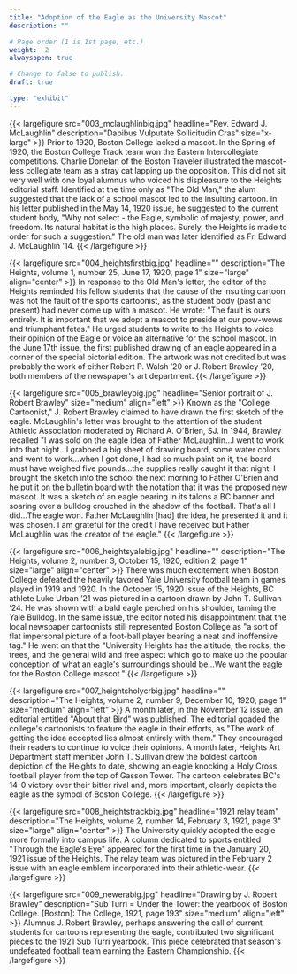 ```yaml
---
title: "Adoption of the Eagle as the University Mascot"
description: ""

# Page order (1 is 1st page, etc.)
weight:  2
alwaysopen: true

# Change to false to publish.
draft: true

type: "exhibit"
---
```


{{< largefigure src="003_mclaughlinbig.jpg"
                headline="Rev. Edward J. McLaughlin"
                description="Dapibus Vulputate Sollicitudin Cras"
                size="x-large" >}}
Prior to 1920, Boston College lacked a mascot. In the Spring of 1920, the Boston College Track team won the Eastern Intercollegiate competitions. Charlie Donelan of the Boston Traveler illustrated the mascot-less collegiate team as a stray cat lapping up the opposition. This did not sit very well with one loyal alumnus who voiced his displeasure to the Heights editorial staff. Identified at the time only as "The Old Man," the alum suggested that the lack of a school mascot led to the insulting cartoon. In his letter published in the May 14, 1920 issue, he suggested to the current student body, "Why not select - the Eagle, symbolic of majesty, power, and freedom. Its natural habitat is the high places. Surely, the Heights is made to order for such a suggestion." The old man was later identified as Fr. Edward J. McLaughlin ’14.
{{< /largefigure >}}

{{< largefigure src="004_heightsfirstbig.jpg"
                headline=""
                description="The Heights, volume 1, number 25, June 17, 1920, page 1" 
                size="large" align="center" >}}
In response to the Old Man's letter, the editor of the Heights reminded his fellow students that the cause of the insulting cartoon was not the fault of the sports cartoonist, as the student body (past and present) had never come up with a mascot. He wrote: "The fault is ours entirely. It is important that we adopt a mascot to preside at our pow-wows and triumphant fetes." He urged students to write to the Heights to voice their opinion of the Eagle or voice an alternative for the school mascot. In the June 17th issue, the first published drawing of an eagle appeared in a corner of the special pictorial edition. The artwork was not credited but was probably the work of either Robert P. Walsh ’20 or J. Robert Brawley ’20, both members of the newspaper's art department.
{{< /largefigure >}}

{{< largefigure src="005_brawleybig.jpg"
                headline="Senior portrait of J. Robert Brawley"
                size="medium"
                align="left" >}}
Known as the "College Cartoonist," J. Robert Brawley claimed to have drawn the first sketch of the eagle. McLaughlin's letter was brought to the attention of the student Athletic Association moderated by Richard A. O'Brien, SJ. In 1944, Brawley recalled "I was sold on the eagle idea of Father McLaughlin...I went to work into that night...I grabbed a big sheet of drawing board, some water colors and went to work...when I got done, I had so much paint on it, the board must have weighed five pounds...the supplies really caught it that night. I brought the sketch into the school the next morning to Father O'Brien and he put it on the bulletin board with the notation that it was the proposed new mascot. It was a sketch of an eagle bearing in its talons a BC banner and soaring over a bulldog crouched in the shadow of the football. That's all I did...The eagle won. Father McLaughlin [had] the idea, he presented it and it was chosen. I am grateful for the credit I have received but Father McLaughlin was the creator of the eagle."
{{< /largefigure >}}

{{< largefigure src="006_heightsyalebig.jpg"
                headline=""
                description="The Heights, volume 2, number 3, October 15, 1920, edition 2, page 1" 
                size="large" align="center" >}}
There was much excitement when Boston College defeated the heavily favored Yale University football team in games played in 1919 and 1920. In the October 15, 1920 issue of the Heights, BC athlete Luke Urban ’21 was pictured in a cartoon drawn by John T. Sullivan ’24. He was shown with a bald eagle perched on his shoulder, taming the Yale Bulldog. In the same issue, the editor noted his disappointment that the local newspaper cartoonists still represented Boston College as "a sort of flat impersonal picture of a foot-ball player bearing a neat and inoffensive tag." He went on that the "University Heights has the altitude, the rocks, the trees, and the general wild and free aspect which go to make up the popular conception of what an eagle's surroundings should be...We want the eagle for the Boston College mascot."
{{< /largefigure >}}

{{< largefigure src="007_heightsholycrbig.jpg"
                headline=""
				description="The Heights, volume 2, number 9, December 10, 1920, page 1"
                size="medium"
                align="left" >}}
A month later, in the November 12 issue, an editorial entitled "About that Bird" was published. The editorial goaded the college's cartoonists to feature the eagle in their efforts, as "The work of getting the idea accepted lies almost entirely with them." They encouraged their readers to continue to voice their opinions. A month later, Heights Art Department staff member John T. Sullivan drew the boldest cartoon depiction of the Heights to date, showing an eagle knocking a Holy Cross football player from the top of Gasson Tower. The cartoon celebrates BC's 14-0 victory over their bitter rival and, more important, clearly depicts the eagle as the symbol of Boston College.
{{< /largefigure >}}

{{< largefigure src="008_heightstrackbig.jpg"
                headline="1921 relay team"
                description="The Heights, volume 2, number 14, February 3, 1921, page 3" 
                size="large" align="center" >}}
The University quickly adopted the eagle more formally into campus life. A column dedicated to sports entitled "Through the Eagle's Eye" appeared for the first time in the January 20, 1921 issue of the Heights. The relay team was pictured in the February 2 issue with an eagle emblem incorporated into their athletic-wear.
{{< /largefigure >}}

{{< largefigure src="009_newerabig.jpg"
                headline="Drawing by J. Robert Brawley"
				description="Sub Turri = Under the Tower: the yearbook of Boston College. [Boston]: The College, 1921, page 193"
                size="medium"
                align="left" >}}
Alumnus J. Robert Brawley, perhaps answering the call of current students for cartoons representing the eagle, contributed two significant pieces to the 1921 Sub Turri yearbook. This piece celebrated that season's undefeated football team earning the Eastern Championship.
{{< /largefigure >}}